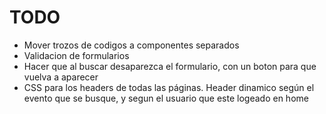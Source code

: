 # TODO

+ Mover trozos de codigos a componentes separados
+ Validacion de formularios
+ Hacer que al buscar desaparezca el formulario, con un boton para que vuelva a aparecer
+ CSS para los headers de todas las páginas. Header dinamico según el evento que se busque, y segun el usuario que este logeado en home